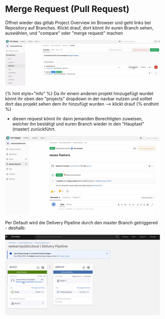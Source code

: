# Merge Request \(Pull Request\)



Öffnet wieder das gitlab Project Overview im Browser und geht links bei Repository auf Branches. Klickt drauf, dort könnt ihr euren Branch sehen, auswählen, und "compare" oder "merge request" machen

![](../../../.gitbook/assets/image%20%2831%29.png)

{% hint style="info" %}
Da ihr einem anderen projekt hinzugefügt wurdet könnt ihr oben den "projects" dropdown in der navbar nutzen und solltet dort das projekt sehen dem ihr hinzufügt wurden --&gt; klickt drauf
{% endhint %}

* diesen request könnt ihr dann jemanden Berechtigten zuweisen, welcher ihn bestätigt und euren Branch wieder in den "Hauptast" \(master\) zurückführt.

![](../../../.gitbook/assets/image%20%2838%29.png)

Per Default wird die Delivery Pipeline durch den master Branch getriggered - deshalb:

  

![](../../../.gitbook/assets/image%20%2840%29.png)

